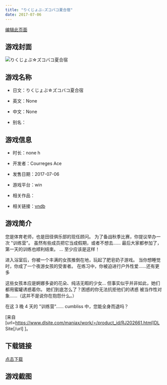 ```yaml
---
title: "りくじょぶ☆ズコバコ夏合宿"
date: 2017-07-06
---
```

[编辑此页面](https://github.com/ACG-3/ADV3-source/blob/main/source/_posts/games/%E3%82%8A%E3%81%8F%E3%81%98%E3%82%87%E3%81%B6%E2%98%86%E3%82%BA%E3%82%B3%E3%83%90%E3%82%B3%E5%A4%8F%E5%90%88%E5%AE%BF.md)

## 游戏封面

![りくじょぶ☆ズコバコ夏合宿](https%3A//pan.timero.xyz/onedrive/img_lib_001/%E3%82%8A%E3%81%8F%E3%81%98%E3%82%87%E3%81%B6%E2%98%86%E3%82%BA%E3%82%B3%E3%83%90%E3%82%B3%E5%A4%8F%E5%90%88%E5%AE%BF_cover.avif)


## 游戏名称

- 日文：りくじょぶ☆ズコバコ夏合宿
- 英文：None
- 中文：None

- 别名：


## 游戏信息

- 时长：none h
- 开发者：Courreges Ace
- 发售日期：2017-07-06
- 游戏平台：win
- 相关作品：

- 相关链接：[vndb](https://vndb.org/v21557)


## 游戏简介

您是体育老师，也是田径俱乐部的现任顾问。
为了备战秋季比赛，你提议举办一次 "训练营"。
虽然有些成员把它当成假期，或者不想去......
最后大家都参加了，第一天的训练也顺利结束。
... 至少应该是这样！

进入浴室后，你被一个丰满的女孩推倒在地，玩起了肥皂奶子游戏。
当你想睡觉时，你成了一个夜游女孩的受害者。
在练习中，你被迫进行户外性爱......还有更多

这些女孩本应是婀娜多姿的花朵、纯洁无暇的少女...
但事实似乎并非如此，她们都用蜜罐诱惑着你。
她们到底怎么了？困惑的你无法抗拒他们的诱惑
被当作性对象......（这并不是说你在抱怨什么。）

在这 3 晚 4 天的 "训练营"...... cumbliss 中，您能全身而退吗？

[来自 [url=https://www.dlsite.com/maniax/work/=/product_id/RJ202661.html]DL Site[/url] ]。


## 下载链接

[点击下载](https://pan.timero.xyz/onedrive/adv_lib_001/%E3%82%8A%E3%81%8F%E3%81%98%E3%82%87%E3%81%B6%E2%98%86%E3%82%BA%E3%82%B3%E3%83%90%E3%82%B3%E5%A4%8F%E5%90%88%E5%AE%BF)


## 游戏截图



